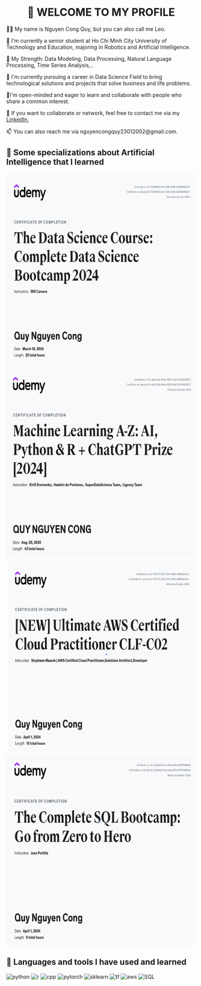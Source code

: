 <h1 align="center">
👋 WELCOME TO MY PROFILE
</h1>
<p>
👨‍🦱 My name is Nguyen Cong Quy, but you can also call me Leo.
</p>
<p>
🏫 I'm currently a senior student at Ho Chi Minh City University of Technology and Education, majoring in Robotics and Artificial Intelligence.
</p>
<p>
💪 My Strength: Data Modeling, Data Processing, Natural Language Processing, Time Series Analysis,..
</p>
<p>
🎯 I'm currently pursuing a career in Data Science Field to bring technological solutions and projects that solve business and life problems.
</p>
<p>
👬I'm open-minded and eager to learn and collaborate with people who share a common interest.
</p>
<p>
📱 If you want to collaborate or network, feel free to contact me via my <a href="https://www.linkedin.com/in/qu%C3%BD-nguy%E1%BB%85n-051136289/">LinkedIn.</a>
</p>
<p>
📫 You can also reach me via nguyencongquy23012002@gmail.com.
</p>
<h2>
  📖 Some specializations about Artificial Intelligence that I learned
</h2>
<p align="left">
  <img
    src="DataScience.jpg"
    alt="python" width="660" height="510"/>
  <img
    src="MachineLearningAZ.jpg"
    alt="cpp" width="660" height="510"/>
  <img
    src="AWS-Certificate.png"
    alt="cpp" width="660" height="510"/>
  <img
    src="SQL-Certificate.png"
    alt="cpp" width="660" height="510"/>
</p>
<h2>🚀 Languages and tools I have used and learned</h2>
<p align="left">
  <img
    src="https://www.svgrepo.com/show/452091/python.svg"
    alt="python" width="70" height="70"/>
  <img
    src="https://www.svgrepo.com/show/342153/r.svg"
    alt="r" width="70" height="70"/>
  <img
    src="https://www.svgrepo.com/show/376358/c-plus-plus.svg"
    alt="cpp" width="70" height="70"/>
  <img
    src="https://www.svgrepo.com/show/354240/pytorch.svg"
    alt="pytorch" width="70" height="70"/>
  <img
    src="https://logos-download.com/wp-content/uploads/2021/01/Scikit_Learn_Logo.svg"
    alt="sklearn" width="70" height="70"/>
  <img
    src="https://www.vectorlogo.zone/logos/tensorflow/tensorflow-icon.svg"
    alt="tf" width="70" height="70"/>
  <img
    src="https://www.svgrepo.com/show/376356/aws.svg"
    alt="aws" width="70" height="70"/>
  <img
    src="https://www.svgrepo.com/show/331761/sql-database-sql-azure.svg"
    alt="SQL" width="70" height="70"/>
</p>
<!--
**tblexcelsior/tblexcelsior** is a ✨ _special_ ✨ repository because its `README.md` (this file) appears on your GitHub profile.

